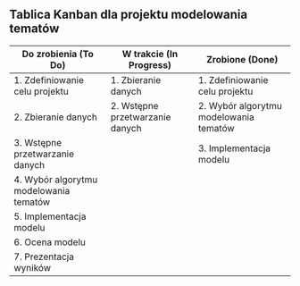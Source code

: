 ## Tablica Kanban dla projektu modelowania tematów

| Do zrobienia (To Do)                          | W trakcie (In Progress)         | Zrobione (Done)                  |
|-----------------------------------------------|----------------------------------|----------------------------------|
| 1. Zdefiniowanie celu projektu                | 1. Zbieranie danych              | 1. Zdefiniowanie celu projektu   |
| 2. Zbieranie danych                           | 2. Wstępne przetwarzanie danych  | 2. Wybór algorytmu modelowania tematów |
| 3. Wstępne przetwarzanie danych               |                                  | 3. Implementacja modelu          |
| 4. Wybór algorytmu modelowania tematów       |                                  |                                  |
| 5. Implementacja modelu                       |                                  |                                  |
| 6. Ocena modelu                               |                                  |                                  |
| 7. Prezentacja wyników                        |                                  |                                  |

